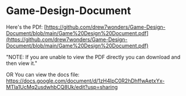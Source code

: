 # Game-Design-Document
Here's the PDf: [https://github.com/drew7wonders/Game-Design-Document/blob/main/Game%20Design%20Document.pdf](https://github.com/drew7wonders/Game-Design-Document/blob/main/Game%20Design%20Document.pdf)

"NOTE: If you are unable to view the PDF directly you can download and then view it."

OR
You can view the docs file: https://docs.google.com/document/d/1zH4IpC0R2hDhffwAetxYx-MTla1UcMq2usdwhbCQ8Uk/edit?usp=sharing
